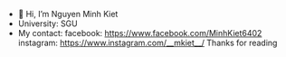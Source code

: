 - 👋 Hi, I’m Nguyen Minh Kiet
- University: SGU
- My contact:
facebook: https://www.facebook.com/MinhKiet6402
instagram: https://www.instagram.com/__mkiet__/
Thanks for reading
